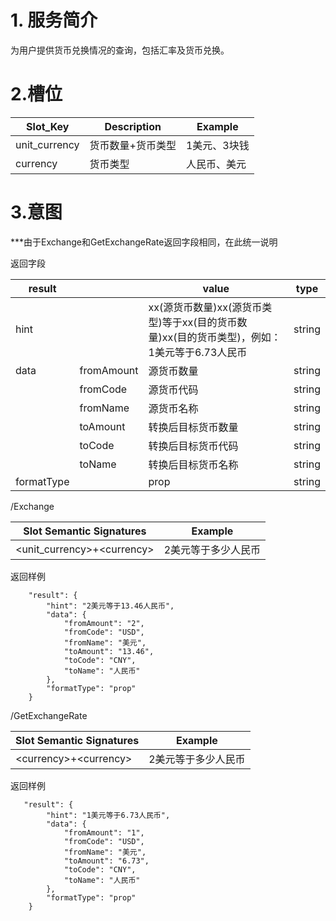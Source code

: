 # 1. 服务简介

为用户提供货币兑换情况的查询，包括汇率及货币兑换。

# 2.槽位

| **Slot\_Key** | **Description** | **Example** |
| --- | --- | --- |
| unit\_currency | 货币数量+货币类型 | 1美元、3块钱 |
| currency | 货币类型 | 人民币、美元 |

# 3.意图

\*\*\*由于Exchange和GetExchangeRate返回字段相同，在此统一说明

返回字段

| **result** |  | **value** | **type** |
| --- | --- | --- | --- |
| hint |  | xx\(源货币数量\)xx\(源货币类型\)等于xx\(目的货币数量\)xx\(目的货币类型\)，例如：1美元等于6.73人民币 | string |
| data | fromAmount | 源货币数量 | string |
|  | fromCode | 源货币代码 | string |
|  | fromName | 源货币名称 | string |
|  | toAmount | 转换后目标货币数量 | string |
|  | toCode | 转换后目标货币代码 | string |
|  | toName | 转换后目标货币名称 | string |
| formatType |  | prop | string |

\/Exchange

| **Slot Semantic Signatures** | **Example** |
| --- | --- |
| &lt;unit\_currency&gt;+&lt;currency&gt; | 2美元等于多少人民币 |

返回样例

```
    "result": {
        "hint": "2美元等于13.46人民币",
        "data": {
            "fromAmount": "2",
            "fromCode": "USD",
            "fromName": "美元",
            "toAmount": "13.46",
            "toCode": "CNY",
            "toName": "人民币"
        },
        "formatType": "prop"
    }
```

\/GetExchangeRate

| **Slot Semantic Signatures** | **Example** |
| --- | --- |
| &lt;currency&gt;+&lt;currency&gt; | 2美元等于多少人民币 |

返回样例

```
   "result": {
        "hint": "1美元等于6.73人民币",
        "data": {
            "fromAmount": "1",
            "fromCode": "USD",
            "fromName": "美元",
            "toAmount": "6.73",
            "toCode": "CNY",
            "toName": "人民币"
        },
        "formatType": "prop"
    }

```

